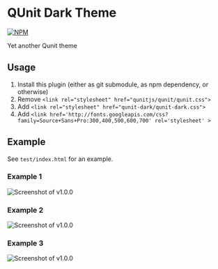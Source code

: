 # QUnit Dark Theme

[![NPM](https://nodei.co/npm/qunit-dark.png?mini=true)](https://nodei.co/npm/qunit-dark/)

Yet another Qunit theme

## Usage

1. Install this plugin (either as git submodule, as npm dependency, or otherwise)
2. Remove `<link rel="stylesheet" href="qunitjs/qunit/qunit.css">`
3. Add `<link rel="stylesheet" href="qunit-dark/qunit-dark.css">`
4. Add `<link href='http://fonts.googleapis.com/css?family=Source+Sans+Pro:300,400,500,600,700' rel='stylesheet' >`

## Example

See `test/index.html` for an example.
### Example 1
![Screenshot of v1.0.0](http://royriojas.com/resources/img/demo1.png)
### Example 2
![Screenshot of v1.0.0](http://royriojas.com/resources/img/demo2.png)
### Example 3
![Screenshot of v1.0.0](http://royriojas.com/resources/img/demo3.png)
